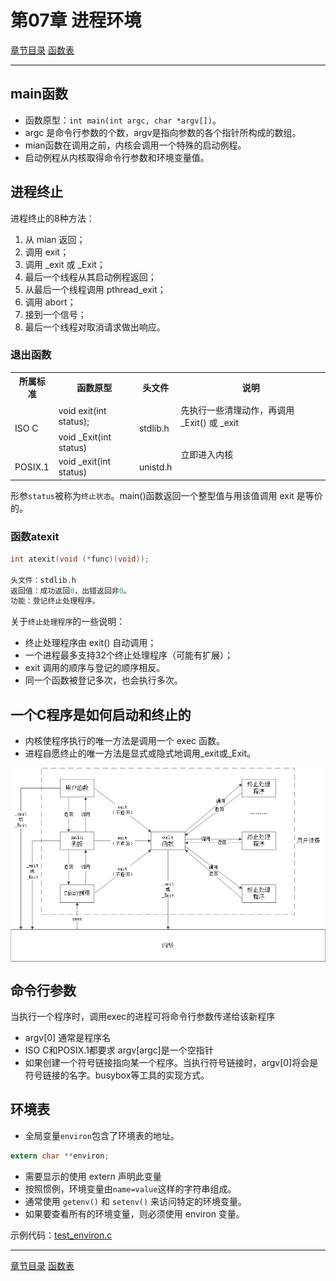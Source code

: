 <h1 id=file_notes>
    第07章 进程环境
</h1>

[章节目录](../../README.md#title_ch07 "返回章节目录")
[函数表](func.md "进入函数表")

---

<h2 id=ch_7.1>
    main函数
</h2>

* 函数原型：`int main(int argc, char *argv[])`。
* argc 是命令行参数的个数，argv是指向参数的各个指针所构成的数组。
* mian函数在调用之前，内核会调用一个特殊的启动例程。
* 启动例程从内核取得命令行参数和环境变量值。

<h2 id=ch_7.3>
    进程终止
</h2>

进程终止的8种方法：
1) 从 mian 返回；
2) 调用 exit；
3) 调用 _exit 或 _Exit；
4) 最后一个线程从其启动例程返回；
5) 从最后一个线程调用 pthread_exit；
6) 调用 abort；
7) 接到一个信号；
8) 最后一个线程对取消请求做出响应。

<h3 id=func_exit>
    退出函数
</h3>

<table>
    <tr>
        <th>所属标准</th><th>函数原型</th>
        <th>头文件</th><th>说明</th>
    </tr>
    <tr>
        <td rowspan="2">ISO C</td>
        <td>void exit(int status);</td>
        <td rowspan="2">stdlib.h</td>
        <td>先执行一些清理动作，再调用 _Exit() 或 _exit</td>
    </tr>
    <tr>
        <td>void _Exit(int status)</td>
        <td rowspan="2">立即进入内核</td>
    </tr>
    <tr>
        <td>POSIX.1</td>
        <td>void _exit(int status)</td>
        <td>unistd.h</td>
    </tr>
</table>

形参`status`被称为`终止状态`。main()函数返回一个整型值与用该值调用 exit 是等价的。

<h3 id=func_atexit>
    函数atexit
</h3>

```c
int atexit(void (*func)(void));

头文件：stdlib.h
返回值：成功返回0，出错返回非0。
功能：登记终止处理程序。
```

关于`终止处理程序`的一些说明：
* 终止处理程序由 exit() 自动调用；
* 一个进程最多支持32个终止处理程序（可能有扩展）；
* exit 调用的顺序与登记的顺序相反。
* 同一个函数被登记多次，也会执行多次。

<h2 id=pic_c_progrm_start_and_exit>
    一个C程序是如何启动和终止的
</h2>

* 内核使程序执行的唯一方法是调用一个 exec 函数。
* 进程自愿终止的唯一方法是显式或隐式地调用_exit或_Exit。

<div style="text-align:center">
	<img src="pic/c_program_start_and_exit.png" align=center />
</div>

<h2 id=ch_7.4>
    命令行参数
</h2>

当执行一个程序时，调用exec的进程可将命令行参数传递给该新程序
* argv[0] 通常是程序名
* ISO C和POSIX.1都要求 argv[argc]是一个空指针
* 如果创建一个符号链接指向某一个程序。当执行符号链接时，argv[0]将会是符号链接的名字。busybox等工具的实现方式。

<h2 id=ch_7.5>
    环境表
</h2>

* 全局变量`environ`包含了环境表的地址。
```c
extern char **environ;
```
* 需要显示的使用 extern 声明此变量
* 按照惯例，环境变量由`name=value`这样的字符串组成。
* 通常使用 `getenv()` 和 `setenv()` 来访问特定的环境变量。
* 如果要查看所有的环境变量，则必须使用 environ 变量。

示例代码：<a href="code/test_environ.c">test_environ.c</a>

---

[章节目录](../../README.md#title_ch07 "返回章节目录")
[函数表](func.md "进入函数表")